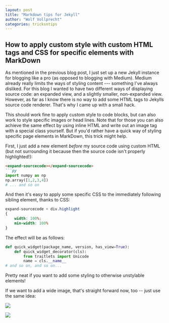 ```yaml
---
layout: post
title: "Markdown tips for Jekyll"
author: "Wolf Vollprecht"
categories: tricksntips
---
```


## How to apply custom style with custom HTML tags and CSS for specific elements with MarkDown

As mentioned in the previous blog post, I just set up a new Jekyll instance for blogging like a pro (as opposed to blogging with Medium). Medium already really limits the ways of styling content --- something I've always disliked. For this blog I wanted to have two different ways of displaying source code: an expanded view, and a slightly smaller, non-expanded view. However, as far as I know there is no way to add some HTML tags to Jekylls source code renderer. That's why I came up with a small hack.

This should work fine to apply custom style to code blocks, but can also work to style specific images or head lines. Note that for those you can also achieve the same effect by using inline HTML and write out an image tag with a special class yourself. But if you'd rather have a quick way of styling specific page elements in MarkDown, this trick might help. 

First, I just add a new element *before* my source code using custom HTML (but not surrounding it because then the source code isn't properly highlighted!):  

```md
<expand-sourcecode></expand-sourcecode>
```py
import numpy as np
np.array([1,2,3,4])
# ... and so on
```

And then it's easy to apply some specific CSS to the immediately following sibling element, thanks to CSS:

```css
expand-sourcecode + div.highlight
{
    width: 100%;
    min-width: 100%
}
```

The effect will be as follows:

<wide-source></wide-source>
```py
def quick_widget(package_name, version, has_view=True):
    def quick_widget_decorator(cls):
        from traitlets import Unicode
        name = cls.__name__
# and so on, and so on...
```

Pretty neat if you want to add some styling to otherwise unstylable elements!

If we want to add a wide image, that's straight forward now, too -- just use the same idea:

![]({{site.baseurl}}/assets/images/placeholder/wolf.jpg)

<wide-source></wide-source>
![]({{site.baseurl}}/assets/images/placeholder/wolf.jpg)